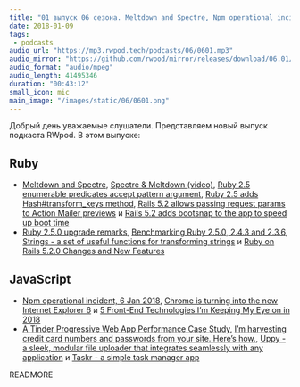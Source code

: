 ```yaml
---
title: "01 выпуск 06 сезона. Meltdown and Spectre, Npm operational incident, Uppy, Taskr и прочее"
date: 2018-01-09
tags:
 - podcasts
audio_url: "https://mp3.rwpod.tech/podcasts/06/0601.mp3"
audio_mirror: "https://github.com/rwpod/mirror/releases/download/06.01/0601.mp3"
audio_format: "audio/mpeg"
audio_length: 41495346
duration: "00:43:12"
small_icon: mic
main_image: "/images/static/06/0601.png"
---
```


Добрый день уважаемые слушатели. Представляем новый выпуск подкаста RWpod. В этом выпуске:

## Ruby

 - [Meltdown and Spectre](https://meltdownattack.com/), [Spectre & Meltdown (video)](https://www.youtube.com/watch?v=I5mRwzVvFGE), [Ruby 2.5 enumerable predicates accept pattern argument](http://blog.bigbinary.com/2018/01/02/ruby-2-5-enumerable-predicates-accept-pattern-argument.html), [Ruby 2.5 adds Hash#transform_keys method](http://blog.bigbinary.com/2018/01/09/ruby-2-5-adds-hash-transform_keys-method.html), [Rails 5.2 allows passing request params to Action Mailer previews](http://blog.bigbinary.com/2018/01/08/rails-5-2-allows-passing-request-params-to-action-mailer-previews.html) и [Rails 5.2 adds bootsnap to the app to speed up boot time](http://blog.bigbinary.com/2018/01/01/rails-5-2-adds-bootsnap-to-the-app-to-speed-up-boot-time.html)
 - [Ruby 2.5.0 upgrade remarks](https://medium.com/@maciejmensfeld/ruby-2-5-0-upgrade-remarks-100d7c0dd73d), [Benchmarking Ruby 2.5.0, 2.4.3 and 2.3.6](https://gettalong.org/blog/2017/benchmarking-ruby-2-5.html), [Strings - a set of useful functions for transforming strings](https://github.com/piotrmurach/strings) и [Ruby on Rails 5.2.0 Changes and New Features](https://www.driftingruby.com/episodes/ruby-on-rails-5-2-0-changes-and-new-features)

## JavaScript

 - [Npm operational incident, 6 Jan 2018](http://blog.npmjs.org/post/169432444640/npm-operational-incident-6-jan-2018), [Chrome is turning into the new Internet Explorer 6](https://www.theverge.com/2018/1/4/16805216/google-chrome-only-sites-internet-explorer-6-web-standards) и [5 Front-End Technologies I’m Keeping My Eye on in 2018](https://levelup.gitconnected.com/5-front-end-technologies-im-keeping-my-eye-on-in-2018-a9d7b75babff)
 - [A Tinder Progressive Web App Performance Case Study](https://medium.com/@addyosmani/a-tinder-progressive-web-app-performance-case-study-78919d98ece0), [I’m harvesting credit card numbers and passwords from your site. Here’s how.](https://hackernoon.com/im-harvesting-credit-card-numbers-and-passwords-from-your-site-here-s-how-9a8cb347c5b5), [Uppy - a sleek, modular file uploader that integrates seamlessly with any application](https://uppy.io/) и [Taskr - a simple task manager app](https://github.com/bukinoshita/taskr)


READMORE
